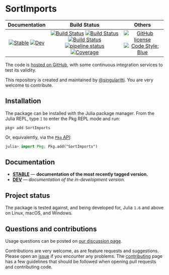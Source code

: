# SortImports

|                                 **Documentation**                                  |                                                                                                 **Build Status**                                                                                                 |                                        **Others**                                         |
| :--------------------------------------------------------------------------------: | :--------------------------------------------------------------------------------------------------------------------------------------------------------------------------------------------------------------: | :---------------------------------------------------------------------------------------: |
| [![Stable][docs-stable-img]][docs-stable-url] [![Dev][docs-dev-img]][docs-dev-url] | [![Build Status][gha-img]][gha-url] [![Build Status][appveyor-img]][appveyor-url] [![Build Status][cirrus-img]][cirrus-url] [![pipeline status][gitlab-img]][gitlab-url] [![Coverage][codecov-img]][codecov-url] | [![GitHub license][license-img]][license-url] [![Code Style: Blue][style-img]][style-url] |

[docs-stable-img]: https://img.shields.io/badge/docs-stable-blue.svg
[docs-stable-url]: https://singularitti.github.io/SortImports.jl/stable
[docs-dev-img]: https://img.shields.io/badge/docs-dev-blue.svg
[docs-dev-url]: https://singularitti.github.io/SortImports.jl/dev
[gha-img]: https://github.com/singularitti/SortImports.jl/workflows/CI/badge.svg
[gha-url]: https://github.com/singularitti/SortImports.jl/actions
[appveyor-img]: https://ci.appveyor.com/api/projects/status/github/singularitti/SortImports.jl?svg=true
[appveyor-url]: https://ci.appveyor.com/project/singularitti/SortImports-jl
[cirrus-img]: https://api.cirrus-ci.com/github/singularitti/SortImports.jl.svg
[cirrus-url]: https://cirrus-ci.com/github/singularitti/SortImports.jl
[gitlab-img]: https://gitlab.com/singularitti/SortImports.jl/badges/main/pipeline.svg
[gitlab-url]: https://gitlab.com/singularitti/SortImports.jl/-/pipelines
[codecov-img]: https://codecov.io/gh/singularitti/SortImports.jl/branch/main/graph/badge.svg
[codecov-url]: https://codecov.io/gh/singularitti/SortImports.jl
[license-img]: https://img.shields.io/github/license/singularitti/SortImports.jl
[license-url]: https://github.com/singularitti/SortImports.jl/blob/main/LICENSE
[style-img]: https://img.shields.io/badge/code%20style-blue-4495d1.svg
[style-url]: https://github.com/invenia/BlueStyle

The code is [hosted on GitHub](https://github.com/singularitti/SortImports.jl),
with some continuous integration services to test its validity.

This repository is created and maintained by [@singularitti](https://github.com/singularitti).
You are very welcome to contribute.

## Installation

The package can be installed with the Julia package manager.
From the Julia REPL, type `]` to enter the Pkg REPL mode and run:

```
pkg> add SortImports
```

Or, equivalently, via the [`Pkg` API](https://pkgdocs.julialang.org/v1/getting-started/):

```julia
julia> import Pkg; Pkg.add("SortImports")
```

## Documentation

- [**STABLE**][docs-stable-url] — **documentation of the most recently tagged version.**
- [**DEV**][docs-dev-url] — _documentation of the in-development version._

## Project status

The package is tested against, and being developed for, Julia `1.6` and above on Linux,
macOS, and Windows.

## Questions and contributions

Usage questions can be posted on [our discussion page][discussions-url].

Contributions are very welcome, as are feature requests and suggestions. Please open an
[issue][issues-url] if you encounter any problems. The [contributing](@ref) page has
a few guidelines that should be followed when opening pull requests and contributing code.

[discussions-url]: https://github.com/singularitti/SortImports.jl/discussions
[issues-url]: https://github.com/singularitti/SortImports.jl/issues
